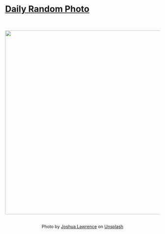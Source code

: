 # [Daily Random Photo](https://www.dailyrandomphoto.com/)

<div align="center">
  <br>
  <br>
  <a href="https://www.dailyrandomphoto.com/p/2021/2021-03-02/"><img src="https://images.unsplash.com/photo-1612948848209-31e99a8554a7?crop=entropy&cs=tinysrgb&fit=max&fm=jpg&ixid=MXw3NzUwOHwwfDF8cmFuZG9tfHx8fHx8fHw&ixlib=rb-1.2.1&q=80&w=1080" width="600px"></a>
  <br>
  <br>
  <p class="has-text-grey">Photo by <a href="https://unsplash.com/@orangetiephotography?utm_source=Daily%20Random%20Photo&amp;utm_medium=referral" target="_blank" rel="noopener noreferrer">Joshua Lawrence</a> on <a href="https://unsplash.com/photos/g3gkX-eOkdg?utm_source=Daily%20Random%20Photo&amp;utm_medium=referral" target="_blank" rel="noopener noreferrer">Unsplash</a></p>
</div>
